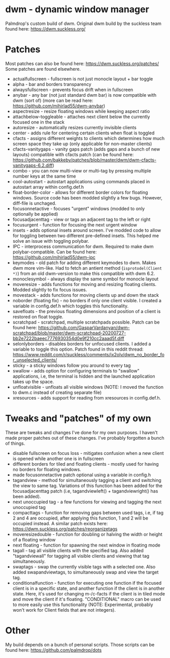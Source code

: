 # dwm - dynamic window manager

Palmdrop's custom build of dwm. Original dwm build by the suckless team found here: https://dwm.suckless.org/

# Patches
Most patches can also be found here: https://dwm.suckless.org/patches/
Some patches are found elsewhere.

* actualfullscreen - fullscreen is not just monocle layout + bar toggle
* alpha - bar and borders transparency 
* alwaysfullscreen - prevents focus drift when in fullscreen
* anybar - any bar (not just standard dwm bar) is now compatible with dwm (sort of) (more can be read here: https://github.com/mihirlad55/dwm-anybar)
* aspectresize - resize floating windows while keeping aspect ratio
* attachbelow-toggleable - attaches next client below the currently focused one in the stack
* autoresize - automatically resizes currently invisible clients
* center - adds rule for centering certain clients when float is toggled
* cfacts - assigns different weights to clients which determines how much screen space they take up (only applicable for non-master clients)
* cfacts-vanitygaps - vanity gaps patch (adds gaps and a bunch of new layouts) compatible with cfacts patch (can be found here: https://github.com/bakkeby/patches/blob/master/dwm/dwm-cfacts-vanitygaps-6.2.diff)
* combo - you can now multi-view or multi-tag by pressing multiple number keys at the same time
* cool-autostart - autostart applications using commands placed in autostart array within config.def.h
* float-border-color - allows for different border colors for floating windows. Source code has been modded slightly a few bugs. However, diff-file is unchaged.
* focusonnetactive - focuses "urgent" windows (modded to only optionally be applied)
* focusadjacenttag - view or tags an adjacent tag to the left or right
* focusurgent - function for focusing the next urgent window 
* insets - adds optional insets around screen. I've modded code to allow for toggling between two different pre-defined insets. This helped me solve an issue with toggling polybar.
* IPC - interprocess communication for dwm. Required to make dwm polybar-compatible. Can be found here: https://github.com/mihirlad55/dwm-ipc
* keymodes - old patch for adding different keymodes to dwm. Makes dwm more vim-like. Had to fetch an antient method (`isprotodel(Client *)`) from an old dwm-version to make this compatible with dwm 6.2.
* monoclesymbol - always display the same symbol for monocle layout
* moveresize - adds functions for moving and resizing floating clients. Modded slightly to fix focus issues.
* movestack - adds functions for moving clients up and down the stack
* noborder (floating fix) - no borders if only one client visible. I created a variable in config.def.h which toggles this functionality.
* savefloats - the previous floating dimensions and position of a client is restored on float toggle.
* scratchpad - scratchpad, multiple scratchpads possible. Patch can be found here: https://github.com/GasparVardanyan/dwm-scratchpad/blob/master/dwm-scratchpad-20200727-bb2e7222baeec7776930354d0e9f210cc2aaad5f.diff
* selonlyborders - disables borders for unfocused clients. I added a variable to toggle this option. Patch found in this reddit thread: https://www.reddit.com/r/suckless/comments/ix2olv/dwm_no_border_for_unselected_clients/
* sticky - a sticky windows follow you around to every tag
* swallow - adds option for configuring terminals to "swallow" applications, i.e, the terminal is hidden and the launched application takes up the space.
* unfloatvisible - unfloats all visible windows (NOTE: I moved the function to dwm.c instead of creating separate file)
* xresources - adds support for reading from xresources in config.def.h.

# Tweaks and "patches" of my own
These are tweaks and changes I've done for my own purposes. I haven't made proper patches out of these changes. I've probably forgotten a bunch of things.

* disable fullscreen on focus loss - mitigates confusion when a new client is opened while another one is in fullscreen
* different borders for tiled and floating clients - mostly used for having no borders for floating windows.
* made focusonnetactive patch optional using a variable in config.h
* tagandview - method for simultaneously tagging a client and switching the view to same tag. Variations of this function has been added for the focusadjacenttag patch (i.e, tagandviewleft() + tagandviewright() has been added).
* next unoccupied tag - a few functions for viewing and tagging the next unoccupied tag
* compacttags - function for removing gaps between used tags, i.e, if tag 2 and 4 are occupied, after applying this function, 1 and 2 will be occupied instead. A similar patch exists here: https://dwm.suckless.org/patches/reorganizetags
* moveresizedouble - function for doubling or halving the width or height of a floating window
* next floating - function for spawning the next window in floating mode
* tagall - tag all visible clients with the specified tag. Also added "tagandviewall" for tagging all visible clients and viewing that tag simultaneously.
* swaptags - swap the currently visible tags with a selected one. Also added swapandviewtags, to simultaneously swap and view the target tag.
* conditionalfunction - function for executing one function if the focused client is in a specific state, and another function if the client is in another state. Here, it's used for changing m-/c-facts if the client is in tiled mode and move the client if it's floating. "CONDITIONAL" macro can be used to more easily use this functionality (NOTE: Experimental, probably won't work for Client fields that are not integers).

# Other
My build depends on a bunch of personal scripts. Those scripts can be found here: https://github.com/palmdrop/dots
